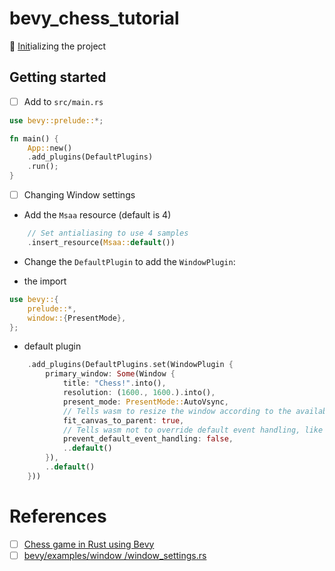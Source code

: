 # bevy_chess_tutorial

:round_pushpin: [Init](.docs/INIT.md)ializing the project

## Getting started

- [ ] Add to `src/main.rs`

```rust
use bevy::prelude::*;

fn main() {
    App::new()
    .add_plugins(DefaultPlugins)
    .run();
}
```

- [ ] Changing Window settings

* Add the `Msaa` resource (default is 4)

```rust
    // Set antialiasing to use 4 samples
    .insert_resource(Msaa::default())
```
* Change the `DefaultPlugin` to add the `WindowPlugin`:

- the import 

```rust
use bevy::{
    prelude::*,
    window::{PresentMode},
};
```

- default plugin 

```rust
    .add_plugins(DefaultPlugins.set(WindowPlugin {
        primary_window: Some(Window {
            title: "Chess!".into(),
            resolution: (1600., 1600.).into(),
            present_mode: PresentMode::AutoVsync,
            // Tells wasm to resize the window according to the available canvas
            fit_canvas_to_parent: true,
            // Tells wasm not to override default event handling, like F5, Ctrl+R etc.
            prevent_default_event_handling: false,
            ..default()
        }),
        ..default()
    }))
```


# References

- [ ] [Chess game in Rust using Bevy](https://caballerocoll.com/blog/bevy-chess-tutorial)
- [ ] [bevy/examples/window
/window_settings.rs](https://github.com/bevyengine/bevy/blob/latest/examples/window/window_settings.rs)
